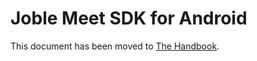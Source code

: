 # Joble Meet SDK for Android

This document has been moved to [The Handbook](https://jitsi.github.io/handbook/docs/dev-guide/dev-guide-android-sdk).
